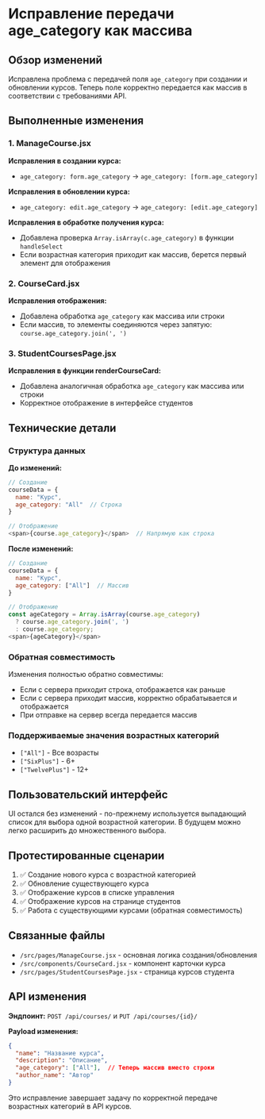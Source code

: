 # Исправление передачи age_category как массива

## Обзор изменений

Исправлена проблема с передачей поля `age_category` при создании и обновлении курсов. Теперь поле корректно передается как массив в соответствии с требованиями API.

## Выполненные изменения

### 1. ManageCourse.jsx

**Исправления в создании курса:**
- `age_category: form.age_category` → `age_category: [form.age_category]`

**Исправления в обновлении курса:**
- `age_category: edit.age_category` → `age_category: [edit.age_category]`

**Исправления в обработке получения курса:**
- Добавлена проверка `Array.isArray(c.age_category)` в функции `handleSelect`
- Если возрастная категория приходит как массив, берется первый элемент для отображения

### 2. CourseCard.jsx

**Исправления отображения:**
- Добавлена обработка `age_category` как массива или строки
- Если массив, то элементы соединяются через запятую: `course.age_category.join(', ')`

### 3. StudentCoursesPage.jsx

**Исправления в функции renderCourseCard:**
- Добавлена аналогичная обработка `age_category` как массива или строки
- Корректное отображение в интерфейсе студентов

## Технические детали

### Структура данных

**До изменений:**
```javascript
// Создание
courseData = {
  name: "Курс",
  age_category: "All"  // Строка
}

// Отображение
<span>{course.age_category}</span>  // Напрямую как строка
```

**После изменений:**
```javascript
// Создание
courseData = {
  name: "Курс", 
  age_category: ["All"]  // Массив
}

// Отображение
const ageCategory = Array.isArray(course.age_category) 
  ? course.age_category.join(', ') 
  : course.age_category;
<span>{ageCategory}</span>
```

### Обратная совместимость

Изменения полностью обратно совместимы:
- Если с сервера приходит строка, отображается как раньше
- Если с сервера приходит массив, корректно обрабатывается и отображается
- При отправке на сервер всегда передается массив

### Поддерживаемые значения возрастных категорий

- `["All"]` - Все возрасты
- `["SixPlus"]` - 6+
- `["TwelvePlus"]` - 12+

## Пользовательский интерфейс

UI остался без изменений - по-прежнему используется выпадающий список для выбора одной возрастной категории. В будущем можно легко расширить до множественного выбора.

## Протестированные сценарии

1. ✅ Создание нового курса с возрастной категорией
2. ✅ Обновление существующего курса
3. ✅ Отображение курсов в списке управления
4. ✅ Отображение курсов на странице студентов
5. ✅ Работа с существующими курсами (обратная совместимость)

## Связанные файлы

- `/src/pages/ManageCourse.jsx` - основная логика создания/обновления
- `/src/components/CourseCard.jsx` - компонент карточки курса
- `/src/pages/StudentCoursesPage.jsx` - страница курсов студента

## API изменения

**Эндпоинт:** `POST /api/courses/` и `PUT /api/courses/{id}/`

**Payload изменения:**
```json
{
  "name": "Название курса",
  "description": "Описание",
  "age_category": ["All"],  // Теперь массив вместо строки
  "author_name": "Автор"
}
```

Это исправление завершает задачу по корректной передаче возрастных категорий в API курсов.
